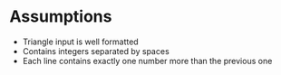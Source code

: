 # Assumptions

- Triangle input is well formatted
- Contains integers separated by spaces
- Each line contains exactly one number more than the previous one
